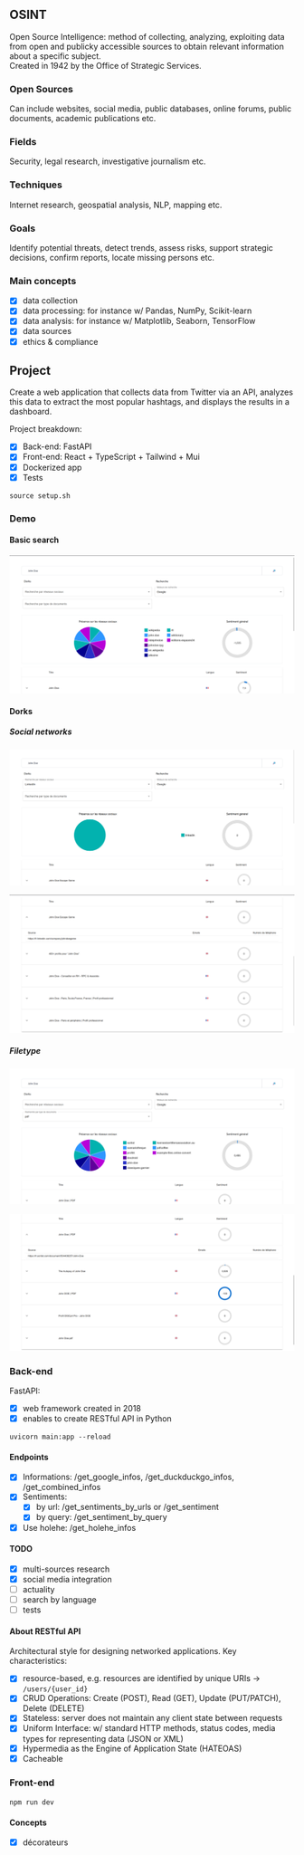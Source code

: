 ## OSINT

Open Source Intelligence: method of collecting, analyzing, exploiting data from open and publicky accessible sources to obtain relevant information about a specific subject.<br/>
Created in 1942 by the Office of Strategic Services.

### Open Sources
Can include websites, social media, public databases, online forums, public documents, academic publications etc.

### Fields
Security, legal research, investigative journalism etc.

### Techniques
Internet research, geospatial analysis, NLP, mapping etc.

### Goals
Identify potential threats, detect trends, assess risks, support strategic decisions, confirm reports, locate missing persons etc.

### Main concepts
- [x] data collection
- [x] data processing: for instance w/ Pandas, NumPy, Scikit-learn
- [x] data analysis: for instance w/ Matplotlib, Seaborn, TensorFlow
- [x] data sources
- [x] ethics & compliance

## Project

Create a web application that collects data from Twitter via an API, analyzes this data to extract the most popular hashtags, and displays the results in a dashboard.

Project breakdown:
- [x] Back-end: FastAPI
- [x] Front-end: React + TypeScript + Tailwind + Mui
- [x] Dockerized app
- [x] Tests

```
source setup.sh
```

### Demo

#### Basic search

<p align="center">
	<img src="./demo/basic.png" >
</p>

#### Dorks

##### Social networks

<p align="center">
	<img src="./demo/Dorks-social-networks.png" >
</p>

<p align="center">
	<img src="./demo/Dorks-social-networks-details.png" >
</p>

##### Filetype

<p align="center">
	<img src="./demo/Dorks-filetype.png" >
</p>

<p align="center">
	<img src="./demo/Dorks-filetype-details.png" >
</p>

### Back-end

FastAPI: 
- [x] web framework created in 2018
- [x] enables to create RESTful API in Python

```
uvicorn main:app --reload
```

#### Endpoints
- [x] Informations: /get_google_infos, /get_duckduckgo_infos, /get_combined_infos
- [x] Sentiments: 
    - [x] by url: /get_sentiments_by_urls or /get_sentiment
    - [x] by query: /get_sentiment_by_query
- [x] Use holehe: /get_holehe_infos

#### TODO
- [x] multi-sources research
- [x] social media integration
- [ ] actuality
- [ ] search by language
- [ ] tests

#### About RESTful API

Architectural style for designing networked applications.
Key characteristics:
- [x] resource-based, e.g. resources are identified by unique URIs -> `/users/{user_id}`
- [x] CRUD Operations: Create (POST), Read (GET), Update (PUT/PATCH), Delete (DELETE)
- [x] Stateless: server does not maintain any client state between requests
- [x] Uniform Interface: w/ standard HTTP methods, status codes, media types for representing data (JSON or XML)
- [x] Hypermedia as the Engine of Application State (HATEOAS)
- [x] Cacheable

### Front-end

```
npm run dev
```

#### Concepts

- [x] décorateurs